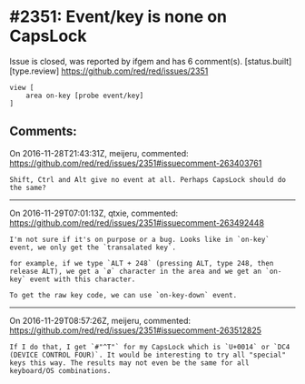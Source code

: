
#2351: Event/key is none on CapsLock
================================================================================
Issue is closed, was reported by ifgem and has 6 comment(s).
[status.built] [type.review]
<https://github.com/red/red/issues/2351>

```
view [
    area on-key [probe event/key]
]
```


Comments:
--------------------------------------------------------------------------------

On 2016-11-28T21:43:31Z, meijeru, commented:
<https://github.com/red/red/issues/2351#issuecomment-263403761>

    Shift, Ctrl and Alt give no event at all. Perhaps CapsLock should do the same?

--------------------------------------------------------------------------------

On 2016-11-29T07:01:13Z, qtxie, commented:
<https://github.com/red/red/issues/2351#issuecomment-263492448>

    I'm not sure if it's on purpose or a bug. Looks like in `on-key` event, we only get the `transalated key`.
    
    for example, if we type `ALT + 248` (pressing ALT, type 248, then release ALT), we get a `ø` character in the area and we get an `on-key` event with this character.
    
    To get the raw key code, we can use `on-key-down` event.

--------------------------------------------------------------------------------

On 2016-11-29T08:57:26Z, meijeru, commented:
<https://github.com/red/red/issues/2351#issuecomment-263512825>

    If I do that, I get `#"^T"` for my CapsLock which is `U+0014` or `DC4 (DEVICE CONTROL FOUR)`. It would be interesting to try all "special" keys this way. The results may not even be the same for all keyboard/OS combinations.

